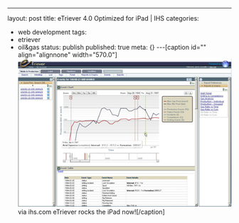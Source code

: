 ---
layout: post
title: eTriever 4.0 Optimized for iPad | IHS
categories: 
- web development
tags:
- etriever
- oil&gas
status: publish
published: true
meta: {}
---[caption id="" align="alignnone" width="570.0"]
![via ihs.com eTriever rocks the iPad now!](/squarespace_images/static_50d2902fe4b0959a0871a12c_50d29312e4b04687d9db341b_50d29312e4b04687d9db342f_1355977492219__img.jpg) via ihs.com eTriever rocks the iPad now![/caption]

